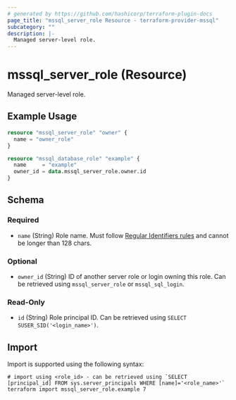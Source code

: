```yaml
---
# generated by https://github.com/hashicorp/terraform-plugin-docs
page_title: "mssql_server_role Resource - terraform-provider-mssql"
subcategory: ""
description: |-
  Managed server-level role.
---
```


# mssql_server_role (Resource)

Managed server-level role.

## Example Usage

```terraform
resource "mssql_server_role" "owner" {
  name = "owner_role"
}

resource "mssql_database_role" "example" {
  name     = "example"
  owner_id = data.mssql_server_role.owner.id
}
```

<!-- schema generated by tfplugindocs -->
## Schema

### Required

- `name` (String) Role name. Must follow [Regular Identifiers rules](https://docs.microsoft.com/en-us/sql/relational-databases/databases/database-identifiers#rules-for-regular-identifiers) and cannot be longer than 128 chars.

### Optional

- `owner_id` (String) ID of another server role or login owning this role. Can be retrieved using `mssql_server_role` or `mssql_sql_login`.

### Read-Only

- `id` (String) Role principal ID. Can be retrieved using `SELECT SUSER_SID('<login_name>')`.

## Import

Import is supported using the following syntax:

```shell
# import using <role_id> - can be retrieved using `SELECT [principal_id] FROM sys.server_principals WHERE [name]='<role_name>'`
terraform import mssql_server_role.example 7
```

